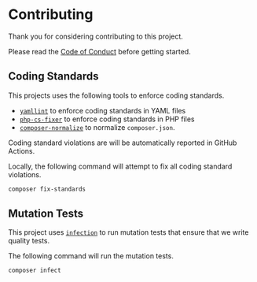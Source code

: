 # Contributing

Thank you for considering contributing to this project.

Please read the [Code of Conduct](./CODE_OF_CONDUCT.md) before getting started.

## Coding Standards

This projects uses the following tools to enforce coding standards.

- [`yamllint`](https://github.com/adrienverge/yamllint) to enforce coding standards in YAML files
- [`php-cs-fixer`](https://github.com/FriendsOfPHP/PHP-CS-Fixer) to enforce coding standards in PHP files
- [`composer-normalize`](https://github.com/ergebnis/composer-normalize) to normalize `composer.json`.

Coding standard violations are will be automatically reported in GitHub Actions.

Locally, the following command will attempt to fix all coding standard violations.

```bash
composer fix-standards
```

## Mutation Tests

This project uses [`infection`](https://infection.github.io/) to run mutation tests that ensure that we write quality tests.

The following command will run the mutation tests.

```bash
composer infect
```
